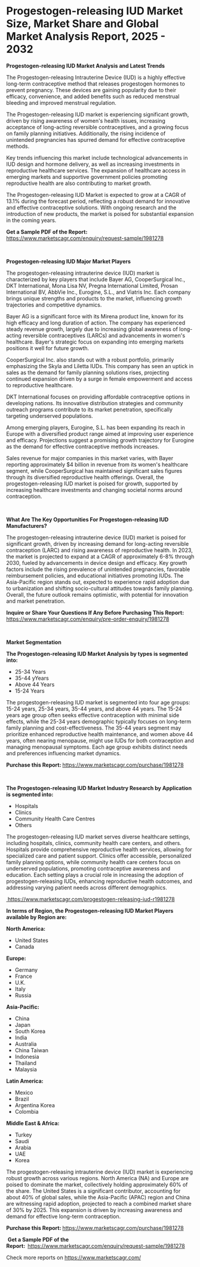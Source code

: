 <p><h1>Progestogen-releasing IUD Market Size, Market Share and Global Market Analysis Report, 2025 - 2032</h1></p><p><strong>Progestogen-releasing IUD Market Analysis and Latest Trends</strong></p>
<p><p>The Progestogen-releasing Intrauterine Device (IUD) is a highly effective long-term contraceptive method that releases progestogen hormones to prevent pregnancy. These devices are gaining popularity due to their efficacy, convenience, and added benefits such as reduced menstrual bleeding and improved menstrual regulation. </p><p>The Progestogen-releasing IUD market is experiencing significant growth, driven by rising awareness of women's health issues, increasing acceptance of long-acting reversible contraceptives, and a growing focus on family planning initiatives. Additionally, the rising incidence of unintended pregnancies has spurred demand for effective contraceptive methods. </p><p>Key trends influencing this market include technological advancements in IUD design and hormone delivery, as well as increasing investments in reproductive healthcare services. The expansion of healthcare access in emerging markets and supportive government policies promoting reproductive health are also contributing to market growth. </p><p>The Progestogen-releasing IUD Market is expected to grow at a CAGR of 13.1% during the forecast period, reflecting a robust demand for innovative and effective contraceptive solutions. With ongoing research and the introduction of new products, the market is poised for substantial expansion in the coming years.</p></p>
<p><strong>Get a Sample PDF of the Report:&nbsp;</strong> <a href="https://www.marketscagr.com/enquiry/request-sample/1981278?utm_campaign=2106&utm_medium=2&utm_source=Github&utm_content=ia&utm_term=05032025&utm_id=progestogen-releasing-iud">https://www.marketscagr.com/enquiry/request-sample/1981278</a></p>
<p>&nbsp;</p>
<p><strong>Progestogen-releasing IUD Major Market Players</strong></p>
<p><p>The progestogen-releasing intrauterine device (IUD) market is characterized by key players that include Bayer AG, CooperSurgical Inc., DKT International, Mona Lisa NV, Pregna International Limited, Prosan International BV, AbbVie Inc., Eurogine, S.L., and Viatris Inc. Each company brings unique strengths and products to the market, influencing growth trajectories and competitive dynamics.</p><p>Bayer AG is a significant force with its Mirena product line, known for its high efficacy and long duration of action. The company has experienced steady revenue growth, largely due to increasing global awareness of long-acting reversible contraceptives (LARCs) and advancements in women's healthcare. Bayer's strategic focus on expanding into emerging markets positions it well for future growth.</p><p>CooperSurgical Inc. also stands out with a robust portfolio, primarily emphasizing the Skyla and Liletta IUDs. This company has seen an uptick in sales as the demand for family planning solutions rises, projecting continued expansion driven by a surge in female empowerment and access to reproductive healthcare.</p><p>DKT International focuses on providing affordable contraceptive options in developing nations. Its innovative distribution strategies and community outreach programs contribute to its market penetration, specifically targeting underserved populations.</p><p>Among emerging players, Eurogine, S.L. has been expanding its reach in Europe with a diversified product range aimed at improving user experience and efficacy. Projections suggest a promising growth trajectory for Eurogine as the demand for effective contraceptive methods increases.</p><p>Sales revenue for major companies in this market varies, with Bayer reporting approximately $4 billion in revenue from its women's healthcare segment, while CooperSurgical has maintained significant sales figures through its diversified reproductive health offerings. Overall, the progestogen-releasing IUD market is poised for growth, supported by increasing healthcare investments and changing societal norms around contraception.</p></p>
<p>&nbsp;</p>
<p><strong>What Are The Key Opportunities For Progestogen-releasing IUD Manufacturers?</strong></p>
<p><p>The progestogen-releasing intrauterine device (IUD) market is poised for significant growth, driven by increasing demand for long-acting reversible contraception (LARC) and rising awareness of reproductive health. In 2023, the market is projected to expand at a CAGR of approximately 6-8% through 2030, fueled by advancements in device design and efficacy. Key growth factors include the rising prevalence of unintended pregnancies, favorable reimbursement policies, and educational initiatives promoting IUDs. The Asia-Pacific region stands out, expected to experience rapid adoption due to urbanization and shifting socio-cultural attitudes towards family planning. Overall, the future outlook remains optimistic, with potential for innovation and market penetration.</p></p>
<p><strong>Inquire or Share Your Questions If Any Before Purchasing This Report:</strong> <a href="https://www.marketscagr.com/enquiry/pre-order-enquiry/1981278?utm_campaign=2106&utm_medium=2&utm_source=Github&utm_content=ia&utm_term=05032025&utm_id=progestogen-releasing-iud">https://www.marketscagr.com/enquiry/pre-order-enquiry/1981278</a></p>
<p>&nbsp;</p>
<p><strong>Market Segmentation</strong></p>
<p><strong>The Progestogen-releasing IUD Market Analysis by types is segmented into:</strong></p>
<p><ul><li>25-34 Years</li><li>35-44 yYears</li><li>Above 44 Years</li><li>15-24 Years</li></ul></p>
<p><p>The progestogen-releasing IUD market is segmented into four age groups: 15-24 years, 25-34 years, 35-44 years, and above 44 years. The 15-24 years age group often seeks effective contraception with minimal side effects, while the 25-34 years demographic typically focuses on long-term family planning and cost-effectiveness. The 35-44 years segment may prioritize enhanced reproductive health maintenance, and women above 44 years, often nearing menopause, might use IUDs for both contraception and managing menopausal symptoms. Each age group exhibits distinct needs and preferences influencing market dynamics.</p></p>
<p><strong>Purchase this Report:&nbsp;</strong><a href="https://www.marketscagr.com/purchase/1981278?utm_campaign=2106&utm_medium=2&utm_source=Github&utm_content=ia&utm_term=05032025&utm_id=progestogen-releasing-iud">https://www.marketscagr.com/purchase/1981278</a></p>
<p>&nbsp;</p>
<p><strong>The Progestogen-releasing IUD Market Industry Research by Application is segmented into:</strong></p>
<p><ul><li>Hospitals</li><li>Clinics</li><li>Community Health Care Centres</li><li>Others</li></ul></p>
<p><p>The progestogen-releasing IUD market serves diverse healthcare settings, including hospitals, clinics, community health care centers, and others. Hospitals provide comprehensive reproductive health services, allowing for specialized care and patient support. Clinics offer accessible, personalized family planning options, while community health care centers focus on underserved populations, promoting contraceptive awareness and education. Each setting plays a crucial role in increasing the adoption of progestogen-releasing IUDs, enhancing reproductive health outcomes, and addressing varying patient needs across different demographics.</p></p>
<p><a href="https://www.marketscagr.com/progestogen-releasing-iud-r1981278?utm_campaign=2106&utm_medium=2&utm_source=Github&utm_content=ia&utm_term=05032025&utm_id=progestogen-releasing-iud">&nbsp;https://www.marketscagr.com/progestogen-releasing-iud-r1981278</a></p>
<p><strong>In terms of Region, the Progestogen-releasing IUD Market Players available by Region are:</strong></p>
<p>
    <p> <strong> North America: </strong>
        <ul>
            <li>United States</li>
            <li>Canada</li>
        </ul>
        </p> 
    <p> <strong> Europe: </strong>
        <ul>
            <li>Germany</li>
            <li>France</li>
            <li>U.K.</li>
            <li>Italy</li>
            <li>Russia</li>
        </ul>
        </p> 
    <p> <strong> Asia-Pacific: </strong>
        <ul>
            <li>China</li>
            <li>Japan</li>
            <li>South Korea</li>
            <li>India</li>
            <li>Australia</li>
            <li>China Taiwan</li>
            <li>Indonesia</li>
            <li>Thailand</li>
            <li>Malaysia</li>
        </ul>
        </p> 
    <p> <strong> Latin America: </strong>
        <ul>
            <li>Mexico</li>
            <li>Brazil</li>
            <li>Argentina Korea</li>
            <li>Colombia</li>
        </ul>
        </p> 
    <p> <strong> Middle East & Africa: </strong>
        <ul>
            <li>Turkey</li>
            <li>Saudi</li>
            <li>Arabia</li>
            <li>UAE</li>
            <li>Korea</li>
        </ul>
    </p>
    </p>
<p><p>The progestogen-releasing intrauterine device (IUD) market is experiencing robust growth across various regions. North America (NA) and Europe are poised to dominate the market, collectively holding approximately 60% of the share. The United States is a significant contributor, accounting for about 40% of global sales, while the Asia-Pacific (APAC) region and China are witnessing rapid adoption, projected to reach a combined market share of 30% by 2025. This expansion is driven by increasing awareness and demand for effective long-term contraception.</p></p>
<p><strong>Purchase this Report: </strong><a href="https://www.marketscagr.com/purchase/1981278?utm_campaign=2106&utm_medium=2&utm_source=Github&utm_content=ia&utm_term=05032025&utm_id=progestogen-releasing-iud">https://www.marketscagr.com/purchase/1981278</a></p>
<p>&nbsp;<strong>Get a Sample PDF of the Report:&nbsp;&nbsp;</strong><a href="https://www.marketscagr.com/enquiry/request-sample/1981278?utm_campaign=2106&utm_medium=2&utm_source=Github&utm_content=ia&utm_term=05032025&utm_id=progestogen-releasing-iud">https://www.marketscagr.com/enquiry/request-sample/1981278</a></p>
<p><strong></strong></p>
<p>Check more reports on <a href="https://www.marketscagr.com/?utm_campaign=2106&utm_medium=2&utm_source=Github&utm_content=ia&utm_term=05032025&utm_id=progestogen-releasing-iud">https://www.marketscagr.com/</a></p>